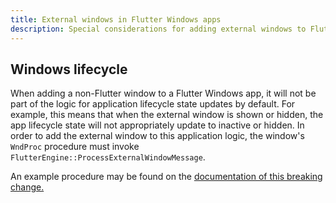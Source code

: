 ```yaml
---
title: External windows in Flutter Windows apps
description: Special considerations for adding external windows to Flutter apps
---
```


## Windows lifecycle

When adding a non-Flutter window to a Flutter Windows app, it will not be part
of the logic for application lifecycle state updates by default. For example,
this means that when the external window is shown or hidden, the app lifecycle
state will not appropriately update to inactive or hidden. In order to add the
external window to this application logic, the window's `WndProc` procedure
must invoke `FlutterEngine::ProcessExternalWindowMessage`.

An example procedure may be found on the [documentation of this breaking change.][]

[documentation of this breaking change.]: {{site.url}}/release/breaking-changes/win_lifecycle_process_function
